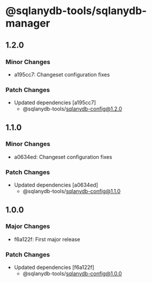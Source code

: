 # @sqlanydb-tools/sqlanydb-manager

## 1.2.0

### Minor Changes

- a195cc7: Changeset configuration fixes

### Patch Changes

- Updated dependencies [a195cc7]
  - @sqlanydb-tools/sqlanydb-config@1.2.0

## 1.1.0

### Minor Changes

- a0634ed: Changeset configuration fixes

### Patch Changes

- Updated dependencies [a0634ed]
  - @sqlanydb-tools/sqlanydb-config@1.1.0

## 1.0.0

### Major Changes

- f6a122f: First major release

### Patch Changes

- Updated dependencies [f6a122f]
  - @sqlanydb-tools/sqlanydb-config@1.0.0
